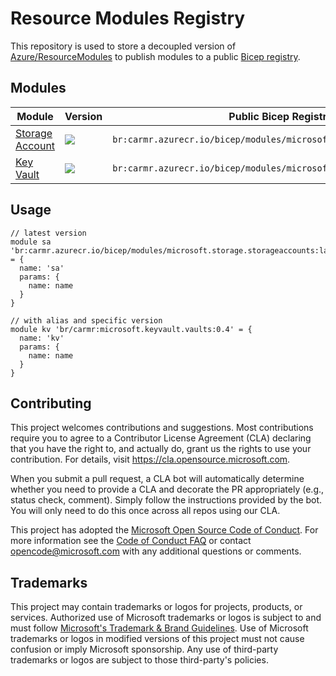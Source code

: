 # Resource Modules Registry

This repository is used to store a decoupled version of [Azure/ResourceModules](https://github.com/Azure/ResourceModules) to publish modules to a public [Bicep registry](#).

## Modules

 | Module | Version | Public Bicep Registry Url Path |
  | - | - | - | 
  |  [Storage Account](https://github.com/Azure/ResourceModules/tree/main/modules/Microsoft.Storage/storageAccounts) | <a href="https://adpsxxazacrx009.azurecr.io/v2/bicep/modules/microsoft.storage.storageaccounts/tags/list"><image src="https://img.shields.io/badge/carmr-0.4-blue"></a> | `br:carmr.azurecr.io/bicep/modules/microsoft.storage.storageaccounts:latest`
 |  [Key Vault](https://github.com/Azure/ResourceModules/tree/main/modules/Microsoft.KeyVault/vaults)  | <a href="https://adpsxxazacrx009.azurecr.io/v2/bicep/modules/microsoft.KeyVault/vaults/tags/list"><image src="https://img.shields.io/badge/carmr-0.4-blue"></a> | `br:carmr.azurecr.io/bicep/modules/microsoft.keyvault.vaults:latest`

 ## Usage
 
```bicep
// latest version
module sa 'br:carmr.azurecr.io/bicep/modules/microsoft.storage.storageaccounts:latest' = {
  name: 'sa'
  params: {
    name: name
  }
}

// with alias and specific version
module kv 'br/carmr:microsoft.keyvault.vaults:0.4' = {
  name: 'kv'
  params: {
    name: name
  }
}
```

## Contributing

This project welcomes contributions and suggestions.  Most contributions require you to agree to a
Contributor License Agreement (CLA) declaring that you have the right to, and actually do, grant us
the rights to use your contribution. For details, visit https://cla.opensource.microsoft.com.

When you submit a pull request, a CLA bot will automatically determine whether you need to provide
a CLA and decorate the PR appropriately (e.g., status check, comment). Simply follow the instructions
provided by the bot. You will only need to do this once across all repos using our CLA.

This project has adopted the [Microsoft Open Source Code of Conduct](https://opensource.microsoft.com/codeofconduct/).
For more information see the [Code of Conduct FAQ](https://opensource.microsoft.com/codeofconduct/faq/) or
contact [opencode@microsoft.com](mailto:opencode@microsoft.com) with any additional questions or comments.

## Trademarks

This project may contain trademarks or logos for projects, products, or services. Authorized use of Microsoft
trademarks or logos is subject to and must follow
[Microsoft's Trademark & Brand Guidelines](https://www.microsoft.com/en-us/legal/intellectualproperty/trademarks/usage/general).
Use of Microsoft trademarks or logos in modified versions of this project must not cause confusion or imply Microsoft sponsorship.
Any use of third-party trademarks or logos are subject to those third-party's policies.
